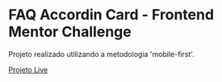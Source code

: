 # FAQ Accordin Card - Frontend Mentor Challenge

Projeto realizado utilizando a metodologia 'mobile-first'.



[Projeto Live](https://cadufc91.github.io/FAQ-accordion-card-challenge/)

